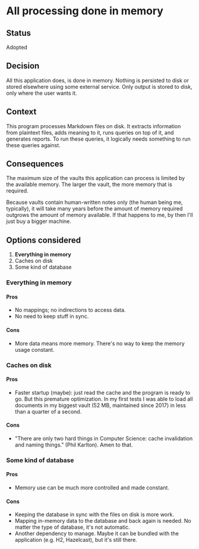 # All processing done in memory

## Status

Adopted

## Decision

All this application does, is done in memory. Nothing is persisted to disk or stored elsewhere using some external service. Only output is stored to disk, only where the user wants it.

## Context

This program processes Markdown files on disk. It extracts information from plaintext files, adds meaning to it, runs queries on top of it, and generates reports. To run these queries, it logically needs something to run these queries against. 

## Consequences

The maximum size of the vaults this application can process is limited by the available memory. The larger the vault, the more memory that is required.

Because vaults contain human-written notes only (the human being me, typically), it will take many years before the amount of memory required outgrows the amount of memory available. If that happens to me, by then I'll just buy a bigger machine.

## Options considered

1. **Everything in memory**
2. Caches on disk
3. Some kind of database

### Everything in memory

#### Pros

- No mappings; no indirections to access data.
- No need to keep stuff in sync.

#### Cons

- More data means more memory. There's no way to keep the memory usage constant.

### Caches on disk

#### Pros

- Faster startup (maybe): just read the cache and the program is ready to go. But this premature optimization. In my first tests I was able to load all documents in my biggest vault (52 MB, maintained since 2017) in less than a quarter of a second.

#### Cons

- "There are only two hard things in Computer Science: cache invalidation and naming things." (Phil Karlton). Amen to that. 

### Some kind of database

#### Pros

- Memory use can be much more controlled and made constant.

#### Cons

- Keeping the database in sync with the files on disk is more work.
- Mapping in-memory data to the database and back again is needed. No matter the type of database, it's not automatic.
- Another dependency to manage. Maybe it can be bundled with the application (e.g. H2, Hazelcast), but it's still there.
